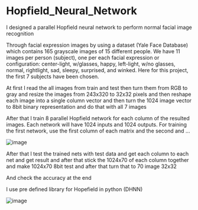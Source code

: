 # Hopfield_Neural_Network
I designed a parallel Hopfield neural network to perform normal facial image recognition

Through facial expression images by using a dataset (Yale Face Database) which contains 165 grayscale images of 15 different people. We have 11 images per person (subject), one per each facial expression or configuration: center-light, w/glasses, happy, left-light, w/no glasses, normal, rightlight, sad, sleepy, surprised, and winked. Here for this project, the first 7 subjects have been chosen.

At first I read the all images from train and test then turn them from RGB to gray and resize the images from 243x320 to 32x32 pixels and then reshape each image into a single column vector and then turn the 1024 image vector to 8bit binary representation and do that with all 7 images

After that I train 8 parallel Hopfield network for each column of the resulted images. Each network will have 1024 inputs and 1024 outputs. For training the first network, use the first column of each matrix and the second and …

![image](https://user-images.githubusercontent.com/24508376/219626288-92abd698-97b3-438e-af15-dc58c556949f.png)


After that I test the trained nets with test data and get each column to each net and get result and after that stick the 1024x70 of each column together and make 1024x70 8bit test and after that turn that to 70 image 32x32

And check the accuracy at the end

I use pre defined library for Hopefield in python (DHNN)

![image](https://user-images.githubusercontent.com/24508376/219622053-9978b203-dc21-4d7c-b644-bce39f6dd819.png)
